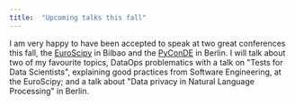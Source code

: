 ```yaml
---
title:  "Upcoming talks this fall"
---
```


I am very happy to have been accepted to speak at two great conferences this fall, 
the [EuroScipy](https://www.euroscipy.org/2019/) in Bilbao and the [PyConDE](https://de.pycon.org/) in Berlin. 
I will talk about two of my favourite topics, DataOps problematics with a talk on "Tests for Data Scientists",
explaining good practices from Software Engineering, at the EuroScipy; and a talk about "Data privacy in Natural Language
Processing" in Berlin. 

